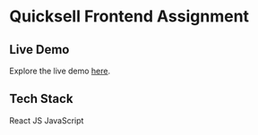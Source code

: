 # Quicksell Frontend Assignment

## Live Demo
Explore the live demo [here](https://anukritiquicksellassignment.vercel.app/).

## Tech Stack
React JS
JavaScript
